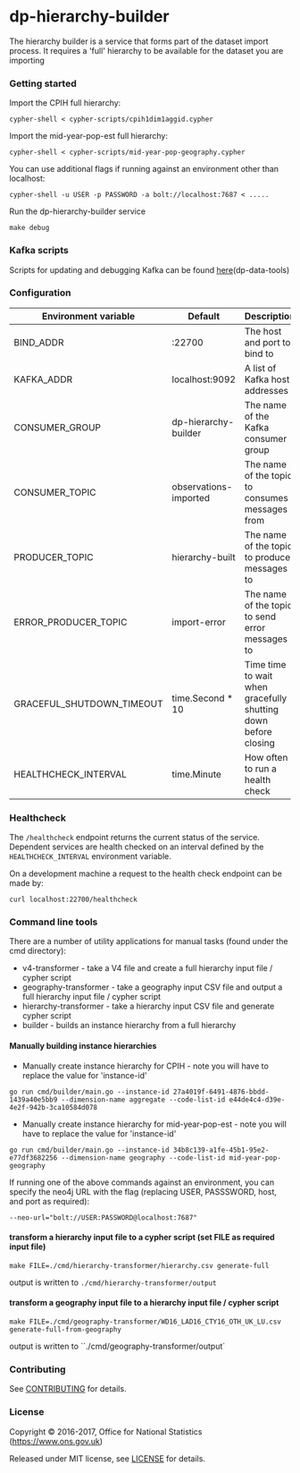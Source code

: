 dp-hierarchy-builder
================

The hierarchy builder is a service that forms part of the dataset import process. It requires a 'full' hierarchy to be available for the dataset you are importing

### Getting started

Import the CPIH full hierarchy:

`cypher-shell < cypher-scripts/cpih1dim1aggid.cypher`

Import the mid-year-pop-est full hierarchy:

`cypher-shell < cypher-scripts/mid-year-pop-geography.cypher`

You can use additional flags if running against an environment other than localhost:

`cypher-shell -u USER -p PASSWORD -a bolt://localhost:7687 < .....`

Run the dp-hierarchy-builder service

`make debug` 

### Kafka scripts

Scripts for updating and debugging Kafka can be found [here](https://github.com/ONSdigital/dp-data-tools)(dp-data-tools)

### Configuration

| Environment variable      | Default               | Description
| ------------------------- | --------------------- | -----------
| BIND_ADDR                 | :22700                | The host and port to bind to
| KAFKA_ADDR                | localhost:9092        | A list of Kafka host addresses
| CONSUMER_GROUP            | dp-hierarchy-builder  | The name of the Kafka consumer group
| CONSUMER_TOPIC            | observations-imported | The name of the topic to consumes messages from
| PRODUCER_TOPIC            | hierarchy-built       | The name of the topic to produces messages to
| ERROR_PRODUCER_TOPIC      | import-error          | The name of the topic to send error messages to
| GRACEFUL_SHUTDOWN_TIMEOUT | time.Second * 10      | Time time to wait when gracefully shutting down before closing
| HEALTHCHECK_INTERVAL      | time.Minute           | How often to run a health check

### Healthcheck

 The `/healthcheck` endpoint returns the current status of the service. Dependent services are health checked on an interval defined by the `HEALTHCHECK_INTERVAL` environment variable.

 On a development machine a request to the health check endpoint can be made by:

 `curl localhost:22700/healthcheck`

### Command line tools

There are a number of utility applications for manual tasks (found under the cmd directory):

* v4-transformer - take a V4 file and create a full hierarchy input file / cypher script
* geography-transformer - take a geography input CSV file and output a full hierarchy input file / cypher script
* hierarchy-transformer - take a hierarchy input CSV file and generate cypher script
* builder - builds an instance hierarchy from a full hierarchy

#### Manually building instance hierarchies

* Manually create instance hierarchy for CPIH - note you will have to replace the value for 'instance-id'

`go run cmd/builder/main.go --instance-id 27a4019f-6491-4876-bbdd-1439a40e5bb9 --dimension-name aggregate --code-list-id e44de4c4-d39e-4e2f-942b-3ca10584d078`

* Manually create instance hierarchy for mid-year-pop-est - note you will have to replace the value for 'instance-id'

`go run cmd/builder/main.go --instance-id 34b8c139-a1fe-45b1-95e2-e77df3682256 --dimension-name geography --code-list-id mid-year-pop-geography`

If running one of the above commands against an environment, you can specify the neo4j URL with the flag (replacing USER, PASSSWORD, host, and port as required):

`--neo-url="bolt://USER:PASSWORD@localhost:7687"`

#### transform a hierarchy input file to a cypher script (set FILE as required input file)

`make FILE=./cmd/hierarchy-transformer/hierarchy.csv generate-full`

output is written to `./cmd/hierarchy-transformer/output`

#### transform a geography input file to a hierarchy input file / cypher script

`make FILE=./cmd/geography-transformer/WD16_LAD16_CTY16_OTH_UK_LU.csv  generate-full-from-geography `

output is written to ``./cmd/geography-transformer/output`

### Contributing

See [CONTRIBUTING](CONTRIBUTING.md) for details.

### License

Copyright © 2016-2017, Office for National Statistics (https://www.ons.gov.uk)

Released under MIT license, see [LICENSE](LICENSE.md) for details.
